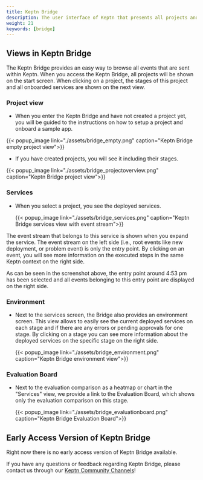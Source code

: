 ```yaml
---
title: Keptn Bridge
description: The user interface of Keptn that presents all projects and services managed by Keptn. It is automatically installed with your Keptn deployment.
weight: 21
keywords: [bridge]
---
```


## Views in Keptn Bridge

The Keptn Bridge provides an easy way to browse all events that are sent within Keptn. When you access the Keptn Bridge, all projects will be shown on the start screen. When clicking on a project, the stages of this project and all onboarded services are shown on the next view.

### Project view

* When you enter the Keptn Bridge and have not created a project yet, you will be guided to the instructions on how to setup a project and onboard a sample app. 

{{< popup_image
  link="./assets/bridge_empty.png"
  caption="Keptn Bridge empty project view">}}

* If you have created projects, you will see it including their stages.

{{< popup_image
  link="./assets/bridge_projectoverview.png"
  caption="Keptn Bridge project view">}}  

### Services

* When you select a project, you see the deployed services. 

  {{< popup_image
  link="./assets/bridge_services.png"
  caption="Keptn Bridge services view with event stream">}}

The event stream that belongs to this service is shown when you expand the service. The event stream on the left side (i.e., root events like new deployment, or problem event) is only the entry point. By clicking on an event, you will see more information on the executed steps in the same Keptn context on the right side.

As can be seen in the screenshot above, the entry point around 4:53 pm has been selected and all events belonging to this entry point are displayed on the right side.

### Environment

* Next to the services screen, the Bridge also provides an environment screen. This view allows to easily see the current deployed services on each stage and if there are any errors or pending approvals for one stage.
By clicking on a stage you can see more information about the deployed services on the specific stage on the right side.

  {{< popup_image
  link="./assets/bridge_environment.png"
  caption="Keptn Bridge environment view">}}
  
### Evaluation Board

* Next to the evaluation comparison as a heatmap or chart in the "Services" view, we provide a link to the Evaluation Board, which shows only the evaluation comparison on this stage. 
  
  {{< popup_image
  link="./assets/bridge_evaluationboard.png"
  caption="Keptn Bridge Evaluation Board">}}

## Early Access Version of Keptn Bridge

Right now there is no early access version of Keptn Bridge available. 

<!-- You can upgrade to the latest version (0.6.2) by executing the following commands:

```console
kubectl -n keptn set image deployment/bridge bridge=keptn/bridge2:0.6.2 --record
kubectl -n keptn set image deployment/configuration-service bridge=keptn/configuration-service:0.6.2 --record
kubectl -n keptn-datastore set image deployment/mongodb-datastore mongodb-datastore=keptn/mongodb-datastore:0.6.2 --record
```

There is an early access version of Keptn Bridge available (compatible with Keptn 0.6.2):

  {{< popup_image
  link="./assets/bridge_eap.png"
  caption="Keptn Bridge EAP">}}

* To install it, you have to update the Docker images of *Keptn Bridge*, *configuration-service* and the *mongodb-datastore* deployment by executing the following commands:

```console
kubectl -n keptn set image deployment/bridge bridge=keptn/bridge2:20200402.1046 --record
```


* To restore the old version of bridge, configuration-service and mongodb-datastore (as delivered with Keptn 0.6.2), you can use the following commands:

```console
kubectl -n keptn set image deployment/bridge bridge=keptn/bridge2:0.6.2 --record
```
-->

If you have any questions or feedback regarding Keptn Bridge, please contact us through our [Keptn Community Channels](https://github.com/keptn/community)!

